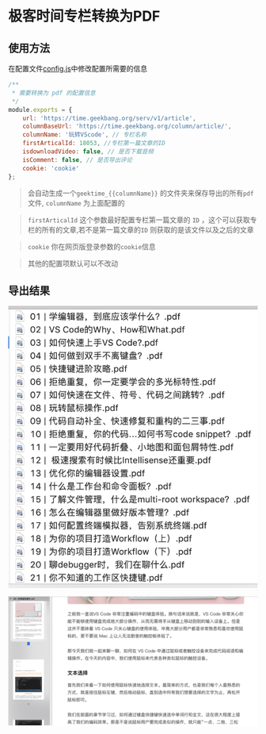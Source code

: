 # 极客时间专栏转换为PDF

## 使用方法

在配置文件[config.js](./config,js)中修改配置所需要的信息

```js
/**
 * 需要转换为 pdf 的配置信息 
 */
module.exports = {
    url: 'https://time.geekbang.org/serv/v1/article',
    columnBaseUrl: 'https://time.geekbang.org/column/article/',
    columnName: '玩转VScode', // 专栏名称
    firstArticalId: 18053, //专栏第一篇文章的ID
    isdownloadVideo: false, // 是否下载音频
    isComment: false, // 是否导出评论
    cookie: 'cookie'
};
```

> 会自动生成一个`geektime_{{columnName}}` 的文件夹来保存导出的所有`pdf`文件, `columnName` 为上面配置的

> `firstArticalId` 这个参数最好配置专栏第一篇文章的 `ID` ，这个可以获取专栏的所有的文章,若不是第一篇文章的`ID` 则获取的是该文件以及之后的文章

> `cookie` 你在网页版登录参数的`cookie`信息

> 其他的配置项默认可以不改动

## 导出结果

![](./image/geektime_VScode_filelist.png)

![](./image/geektime_file_content.png)